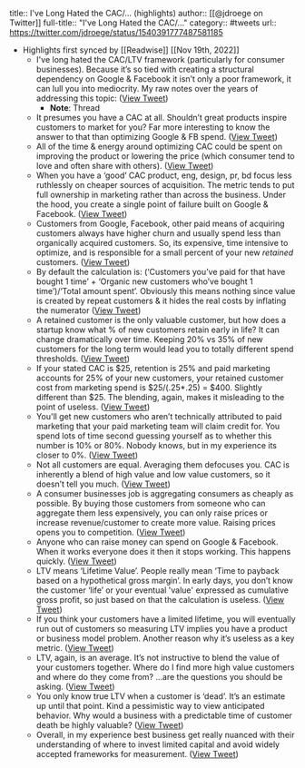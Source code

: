 title:: I've Long Hated the CAC/... (highlights)
author:: [[@jdroege on Twitter]]
full-title:: "I've Long Hated the CAC/..."
category:: #tweets
url:: https://twitter.com/jdroege/status/1540391777487581185

- Highlights first synced by [[Readwise]] [[Nov 19th, 2022]]
	- I've long hated the CAC/LTV framework (particularly for consumer businesses). Because it’s so tied with creating a structural dependency on Google & Facebook it isn’t only a poor framework, it can lull you into mediocrity. My raw notes over the years of addressing this topic: ([View Tweet](https://twitter.com/jdroege/status/1540391777487581185))
		- **Note**: Thread
	- It presumes you have a CAC at all. Shouldn’t great products inspire customers to market for you? Far more interesting to know the answer to that than optimizing Google & FB spend. ([View Tweet](https://twitter.com/jdroege/status/1540391779324657669))
	- All of the time & energy around optimizing CAC could be spent on improving the product or lowering the price (which consumer tend to love and often share with others). ([View Tweet](https://twitter.com/jdroege/status/1540391781010812928))
	- When you have a ‘good’ CAC product, eng, design, pr, bd focus less ruthlessly on cheaper sources of acquisition. The metric tends to put full ownership in marketing rather than across the business. Under the hood, you create a single point of failure built on Google & Facebook. ([View Tweet](https://twitter.com/jdroege/status/1540391782650851328))
	- Customers from Google, Facebook, other paid means of acquiring customers always have higher churn and usually spend less than organically acquired customers. So, its expensive, time intensive to optimize, and is responsible for a small percent of your new *retained* customers. ([View Tweet](https://twitter.com/jdroege/status/1540391784232079360))
	- By default the calculation is: (‘Customers you’ve paid for that have bought 1 time’ + ‘Organic new customers who’ve bought 1 time’)/‘Total amount spent’. Obviously this means nothing since value is created by repeat customers & it hides the real costs by inflating the numerator ([View Tweet](https://twitter.com/jdroege/status/1540391785972740096))
	- A retained customer is the only valuable customer, but how does a startup know what % of new customers retain early in life? It can change dramatically over time. Keeping 20% vs 35% of new customers for the long term would lead you to totally different spend thresholds. ([View Tweet](https://twitter.com/jdroege/status/1540391787604283392))
	- If your stated CAC is $25, retention is 25% and paid marketing accounts for 25% of your new customers, your retained customer cost from marketing spend is $25/(.25*.25) = $400. Slightly different than $25. The blending, again, makes it misleading to the point of useless. ([View Tweet](https://twitter.com/jdroege/status/1540391789206482944))
	- You'll get new customers who aren’t technically attributed to paid marketing that your paid marketing team will claim credit for. You spend lots of time second guessing yourself as to whether this number is 10% or 80%. Nobody knows, but in my experience its closer to 0%. ([View Tweet](https://twitter.com/jdroege/status/1540391790838050816))
	- Not all customers are equal. Averaging them defocuses you. CAC is inherently a blend of high value and low value customers, so it doesn’t tell you much. ([View Tweet](https://twitter.com/jdroege/status/1540391792452874240))
	- A consumer businesses job is aggregating consumers as cheaply as possible. By buying those customers from someone who can aggregate them less expensively, you can only raise prices or increase revenue/customer to create more value. Raising prices opens you to competition. ([View Tweet](https://twitter.com/jdroege/status/1540391794000572416))
	- Anyone who can raise money can spend on Google & Facebook. When it works everyone does it then it stops working. This happens quickly. ([View Tweet](https://twitter.com/jdroege/status/1540391795531472896))
	- LTV means ‘Lifetime Value’. People really mean ‘Time to payback based on a hypothetical gross margin’. In early days, you don’t know the customer ‘life’ or your eventual 'value' expressed as cumulative gross profit, so just based on that the calculation is useless. ([View Tweet](https://twitter.com/jdroege/status/1540391796961730561))
	- If you think your customers have a limited lifetime, you will eventually run out of customers so measuring LTV implies you have a product or business model problem. Another reason why it’s useless as a key metric. ([View Tweet](https://twitter.com/jdroege/status/1540391798417137664))
	- LTV, again, is an average. It’s not instructive to blend the value of your customers together. Where do I find more high value customers and where do they come from? ...are the questions you should be asking. ([View Tweet](https://twitter.com/jdroege/status/1540391799994195970))
	- You only know true LTV when a customer is ‘dead’. It’s an estimate up until that point. Kind a pessimistic way to view anticipated behavior. Why would a business with a predictable time of customer death be highly valuable? ([View Tweet](https://twitter.com/jdroege/status/1540391801500028928))
	- Overall, in my experience best business get really nuanced with their understanding of where to invest limited capital and avoid widely accepted frameworks for measurement. ([View Tweet](https://twitter.com/jdroege/status/1540391802976382977))